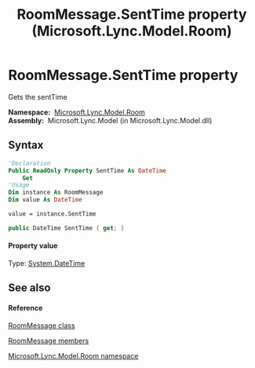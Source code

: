 ﻿---
title: RoomMessage.SentTime property  (Microsoft.Lync.Model.Room)
TOCTitle: 'SentTime property '
ms:assetid: P:Microsoft.Lync.Model.Room.RoomMessage.SentTime_DI_3_UC_OCS14MrefLyncWPF
ms:mtpsurl: https://msdn.microsoft.com/en-us/library/microsoft.lync.model.room.roommessage.senttime_di_3_uc_ocs14mreflyncwpf(v=office.15)
ms:contentKeyID: 48599679
ms.date: 07/28/2014
mtps_version: v=office.15
f1_keywords:
- Microsoft.Lync.Model.Room.RoomMessage.SentTime
dev_langs:
- CSharp
- JScript
- VB
- other
---

# RoomMessage.SentTime property

Gets the sentTime

**Namespace:**  [Microsoft.Lync.Model.Room](microsoft-lync-model-room-namespace_2.md)  
**Assembly:**  Microsoft.Lync.Model (in Microsoft.Lync.Model.dll)

## Syntax

``` vb
'Declaration
Public ReadOnly Property SentTime As DateTime
    Get
'Usage
Dim instance As RoomMessage
Dim value As DateTime

value = instance.SentTime
```

``` csharp
public DateTime SentTime { get; }
```

#### Property value

Type: [System.DateTime](http://msdn2.microsoft.com/en-us/library/03ybds8y)  

## See also

#### Reference

[RoomMessage class](roommessage-class-microsoft-lync-model-room_2.md)

[RoomMessage members](roommessage-members-microsoft-lync-model-room_2.md)

[Microsoft.Lync.Model.Room namespace](microsoft-lync-model-room-namespace_2.md)

